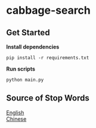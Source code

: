 # cabbage-search

## Get Started

**Install dependencies**
```shell
pip install -r requirements.txt
```
**Run scripts**
```shell
python main.py
```

## Source of Stop Words

[English](https://github.com/Alir3z4/stop-words/blob/master/english.txt)  
[Chinese](https://github.com/goto456/stopwords/blob/master/cn_stopwords.txt)